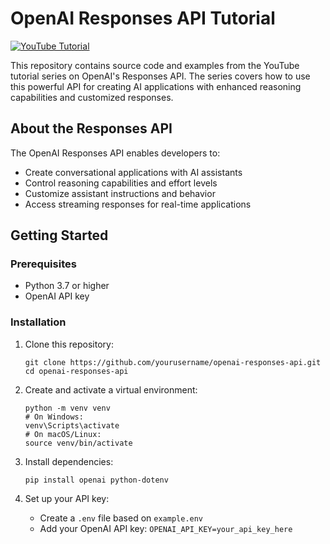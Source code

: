 # OpenAI Responses API Tutorial

[![YouTube Tutorial](https://img.shields.io/badge/YouTube-Tutorial-red)](https://www.youtube.com/playlist?list=PL4HikwTaYE0EWV3qieOYooyxb9osQLgou)

This repository contains source code and examples from the YouTube tutorial series on OpenAI's Responses API. The series covers how to use this powerful API for creating AI applications with enhanced reasoning capabilities and customized responses.

## About the Responses API

The OpenAI Responses API enables developers to:

- Create conversational applications with AI assistants
- Control reasoning capabilities and effort levels
- Customize assistant instructions and behavior
- Access streaming responses for real-time applications

## Getting Started

### Prerequisites

- Python 3.7 or higher
- OpenAI API key

### Installation

1. Clone this repository:

   ```
   git clone https://github.com/yourusername/openai-responses-api.git
   cd openai-responses-api
   ```

2. Create and activate a virtual environment:

   ```
   python -m venv venv
   # On Windows:
   venv\Scripts\activate
   # On macOS/Linux:
   source venv/bin/activate
   ```

3. Install dependencies:

   ```
   pip install openai python-dotenv
   ```

4. Set up your API key:
   - Create a `.env` file based on `example.env`
   - Add your OpenAI API key: `OPENAI_API_KEY=your_api_key_here`

